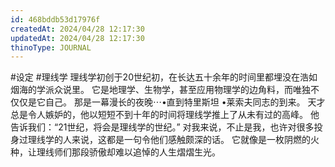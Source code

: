 ```yaml
---
id: 468bddb53d17976f
createdAt: 2024/04/28 12:17:30
updatedAt: 2024/04/28 12:17:30
thinoType: JOURNAL
---
```

#设定 #理线学 理线学初创于20世纪初，在长达五十余年的时间里都埋没在浩如烟海的学派众说里。
它是地理学、生物学，甚至应用物理学的边角料，而唯独不仅仅是它自己。
那是一幕漫长的夜晚⋯•直到特里斯坦 •莱索夫同志的到来。
天才总是令人嫉妒的，他以短短不到十年的时间将理线学推上了从未有过的高峰。
他告诉我们：“21世纪，将会是理线学的世纪。”
对我来说，不止是我，也许对很多投身过理线学的人来说，这都是一句令他们感触颇深的话。
它就像是一枚阴燃的火种，让理线师们那段骄傲却难以追悼的人生熠熠生光。